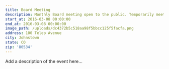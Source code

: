 ```yaml
---
title: Board Meeting
description: Monthly Board meeting open to the public. Temporarily meeting at St 1.
start_at: 2016-03-08 00:00:00
end_at: 2016-03-08 00:00:00
image_path: /uploads/dc4372b5c518aa98f5bbcc125f5facfa.png
address: 100 Telep Avenue
city: Johnstown
state: CO
zip: '80534'
---
```


Add a description of the event here…
